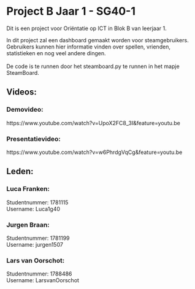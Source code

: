 # Project B Jaar 1 - SG40-1
Dit is een project voor Oriëntatie op ICT in Blok B van leerjaar 1.

In dit project zal een dashboard gemaakt worden voor steamgebruikers. <br>
Gebruikers kunnen hier informatie vinden over spellen, vrienden, statistieken en nog veel andere dingen.<br><br>
De code is te runnen door het steamboard.py te runnen in het mapje SteamBoard.

<h2>Videos:</h2>
<h3>Demovideo:</h3>
https://www.youtube.com/watch?v=UpoX2FC8_3I&feature=youtu.be
<h3>Presentatievideo:</h3>
https://www.youtube.com/watch?v=w6PhrdgVqCg&feature=youtu.be
<h2>Leden:</h2>
<h3>Luca Franken:</h3>
Studentnummer: 1781115<br>
Username: Luca1g40

<h3>Jurgen Braan:</h3>
Studentnummer: 1781199<br>
Username: jurgen1507

<h3>Lars van Oorschot:</h3>
Studentnummer: 1788486<br>
Username: LarsvanOorschot